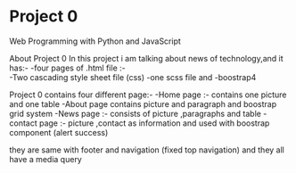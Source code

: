 # Project 0

Web Programming with Python and JavaScript

About Project 0
In this project i am talking about news of technology,and it has:-
-four pages of .html file :-	
-Two cascading style sheet file (css) 
-one scss file and 
-boostrap4 

Project 0 contains four different page:-
  -Home page :-
	contains one picture and one table 
  -About page
	contains  picture and paragraph and boostrap grid system
  -News page :-
	consists of picture ,paragraphs and table
  -contact page	:-
	picture ,contact as information and used with boostrap component (alert success)




 they are same with footer and navigation (fixed top navigation)
 and they all have a media query
